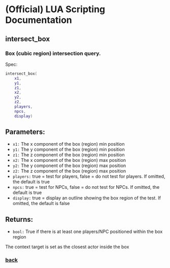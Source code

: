 
# (Official) LUA Scripting Documentation

## intersect_box

### Box (cubic region) intersection query.

Spec:
```lua
intersect_box(
	x1,
	y1,
	z1,
	x2,
	y2,
	z2,
	players,
	npcs,
	display)
```
## Parameters:
- `x1:` The x component of the box (region) min position
- `y1:` The y component of the box (region) min position
- `z1:` The z component of the box (region) min position
- `x2:` The x component of the box (region) max position
- `y2:` The y component of the box (region) max position
- `z2:` The z component of the box (region) max position
- `players:` true = test for players, false = do not test for players. If omitted, the default is true
- `npcs:` true = test for NPCs, false = do not test for NPCs. If omitted, the default is true
- `display:` true = display an outline showing the box region of the test. If omitted, the default is false

## Returns:
- `bool:` True if there is at least one players/NPC positioned within the box region

The context target is set as the closest actor inside the box

### [back](../other)
